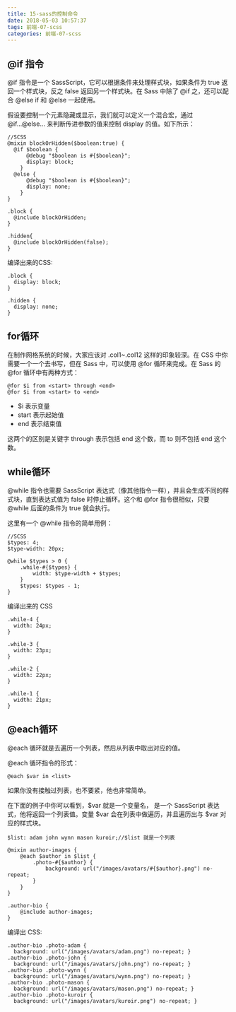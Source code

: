 ```yaml
---
title: 15-sass的控制命令
date: 2018-05-03 10:57:37
tags: 前端-07-scss
categories: 前端-07-scss
---
```

## @if 指令
@if 指令是一个 SassScript，它可以根据条件来处理样式块，如果条件为 true 返回一个样式块，反之 false 返回另一个样式块。在 Sass 中除了 @if 之，还可以配合 @else if 和 @else 一起使用。

假设要控制一个元素隐藏或显示，我们就可以定义一个混合宏，通过 @if...@else... 来判断传进参数的值来控制 display 的值。如下所示：

```
//SCSS
@mixin blockOrHidden($boolean:true) {
  @if $boolean {
      @debug "$boolean is #{$boolean}";
      display: block;
    }
  @else {
      @debug "$boolean is #{$boolean}";
      display: none;
    }
}

.block {
  @include blockOrHidden;
}

.hidden{
  @include blockOrHidden(false);
}
```

编译出来的CSS:

```
.block {
  display: block;
}

.hidden {
  display: none;
}
```
## for循环

在制作网格系统的时候，大家应该对 .col1~.col12 这样的印象较深。在 CSS 中你需要一个一个去书写，但在 Sass 中，可以使用 @for 循环来完成。在 Sass 的 @for 循环中有两种方式：

```
@for $i from <start> through <end>
@for $i from <start> to <end>
```
- $i 表示变量
- start 表示起始值
- end 表示结束值

这两个的区别是关键字 through 表示包括 end 这个数，而 to 则不包括 end 这个数。

## while循环
@while 指令也需要 SassScript 表达式（像其他指令一样），并且会生成不同的样式块，直到表达式值为 false 时停止循环。这个和 @for 指令很相似，只要 @while 后面的条件为 true 就会执行。

这里有一个 @while 指令的简单用例：

```
//SCSS
$types: 4;
$type-width: 20px;

@while $types > 0 {
    .while-#{$types} {
        width: $type-width + $types;
    }
    $types: $types - 1;
}
```
编译出来的 CSS

```
.while-4 {
  width: 24px;
}

.while-3 {
  width: 23px;
}

.while-2 {
  width: 22px;
}

.while-1 {
  width: 21px;
}
```
## @each循环

@each 循环就是去遍历一个列表，然后从列表中取出对应的值。

@each 循环指令的形式：

```
@each $var in <list>
```

如果你没有接触过列表，也不要紧，他也非常简单。

在下面的例子中你可以看到，$var 就是一个变量名，<list> 是一个 SassScript 表达式，他将返回一个列表值。变量 $var 会在列表中做遍历，并且遍历出与 $var 对应的样式块。

```
$list: adam john wynn mason kuroir;//$list 就是一个列表

@mixin author-images {
    @each $author in $list {
        .photo-#{$author} {
            background: url("/images/avatars/#{$author}.png") no-repeat;
        }
    }
}

.author-bio {
    @include author-images;
}
```
编译出 CSS:

```
.author-bio .photo-adam {
  background: url("/images/avatars/adam.png") no-repeat; }
.author-bio .photo-john {
  background: url("/images/avatars/john.png") no-repeat; }
.author-bio .photo-wynn {
  background: url("/images/avatars/wynn.png") no-repeat; }
.author-bio .photo-mason {
  background: url("/images/avatars/mason.png") no-repeat; }
.author-bio .photo-kuroir {
  background: url("/images/avatars/kuroir.png") no-repeat; }
```

